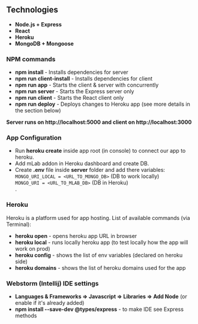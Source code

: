 ## Technologies

  - **Node.js + Express**
  - **React**
  - **Heroku**
  - **MongoDB + Mongoose**

### NPM commands
  
  - **npm install** - Installs dependencies for server 
  - **npm run client-install** - Installs dependencies for client 
  - **npm run app** - Starts the client & server with concurrently 
  - **npm run server** - Starts the Express server only 
  - **npm run client** - Starts the React client only 
  - **npm run deploy** - Deploys changes to Heroku app (see more details in the section below) 
   
**Server runs on http://localhost:5000 and client on http://localhost:3000**

### App Configuration

  - Run **heroku create** inside app root (in console) to connect our app to heroku.
  - Add mLab addon in Heroku dashboard and create DB. 
  - Create **.env** file inside **server** folder and add there variables: <br/>
  `MONGO_URI_LOCAL = <URL_TO_MONGO_DB>` (DB to work locally) <br/>
  `MONGO_URI = <URL_TO_MLAB_DB>` (DB in Heroku)<br/>.
  
 ### Heroku
  
  Heroku is a platform used for app hosting. List of available commands (via Terminal):
  - **heroku open** - opens heroku app URL in browser
  - **heroku local** - runs locally heroku app (to test locally how the app will work on prod)
  - **heroku config** - shows the list of env variables (declared on heroku side)
  - **heroku domains** - shows the list of heroku domains used for the app 

### Webstorm (Intellij) IDE settings

  - **Languages & Frameworks => Javascript => Libraries => Add Node** (or enable if it's already added)
  - **npm install --save-dev @types/express** - to make IDE see Express methods  
 
